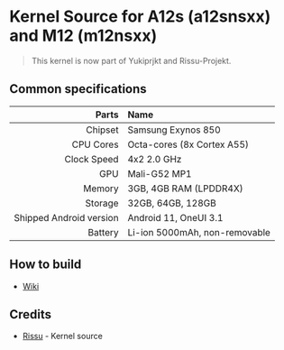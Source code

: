# Kernel Source for A12s (a12snsxx) and M12 (m12nsxx)
> This kernel is now part of Yukiprjkt and Rissu-Projekt.

## Common specifications
Parts    | Name
--------:|:----------------------
Chipset  | Samsung Exynos 850
CPU Cores      | Octa-cores (8x Cortex A55)
Clock Speed   | 4x2 2.0 GHz
GPU      | Mali-G52 MP1
Memory   | 3GB, 4GB RAM (LPDDR4X)
Storage  | 32GB, 64GB, 128GB
Shipped Android version | Android 11, OneUI 3.1
Battery  | Li-ion 5000mAh, non-removable

## How to build
- [Wiki](https://github.com/rsuntk/android_kernel_samsung_a12s/wiki/How-to-build)

## Credits
- [Rissu](https://github.com/rsuntk) - Kernel source
